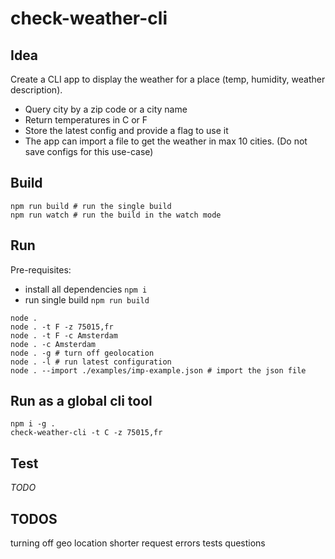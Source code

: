 # check-weather-cli

## Idea

Create a CLI app to display the weather for a place (temp, humidity, weather
description).
* Query city by a zip code or a city name
* Return temperatures in C or F
* Store the latest config and provide a flag to use it
* The app can import a file to get the weather in max 10 cities. (Do not
save configs for this use-case)

## Build

```shell
npm run build # run the single build
npm run watch # run the build in the watch mode
```

## Run

Pre-requisites:

* install all dependencies ```npm i```
* run single build ```npm run build```

```shell
node .
node . -t F -z 75015,fr
node . -t F -c Amsterdam
node . -c Amsterdam
node . -g # turn off geolocation
node . -l # run latest configuration
node . --import ./examples/imp-example.json # import the json file
```

## Run as a global cli tool

```shell
npm i -g .
check-weather-cli -t C -z 75015,fr
```

## Test
*TODO*

## TODOS

turning off geo location
shorter request errors 
tests
questions